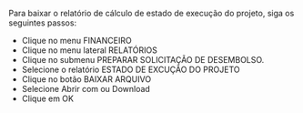 Para baixar o relatório de cálculo de estado de execução do projeto, siga os seguintes passos:

* Clique no menu FINANCEIRO
* Clique no menu lateral RELATÓRIOS
* Clique no submenu PREPARAR SOLICITAÇÃO DE DESEMBOLSO.
* Selecione o relatório ESTADO DE EXCUÇÃO DO PROJETO
* Clique no botão BAIXAR ARQUIVO
* Selecione Abrir com ou Download
* Clique em OK